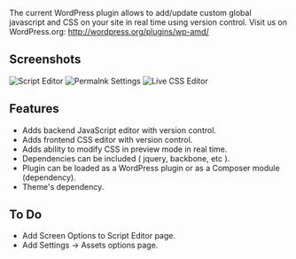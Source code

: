 The current WordPress plugin allows to add/update custom global javascript and CSS on your site in real time using version control.
Visit us on WordPress.org: http://wordpress.org/plugins/wp-amd/

## Screenshots

![Script Editor](http://content.screencast.com/users/TwinCitiesTech.com/folders/Jing/media/1e02790f-83f4-418d-9e2e-218e1bae8686/00000685.png)
![Permalnk Settings](http://content.screencast.com/users/TwinCitiesTech.com/folders/Jing/media/ac1ff2ce-a50e-4c0d-a160-764e0884998c/00000683.png)
![Live CSS Editor](http://content.screencast.com/users/TwinCitiesTech.com/folders/Jing/media/1e02790f-83f4-418d-9e2e-218e1bae8686/00000685.png)

## Features
* Adds backend JavaScript editor with version control.
* Adds frontend CSS editor with version control.
* Adds ability to modify CSS in preview mode in real time.
* Dependencies can be included ( jquery, backbone, etc ).
* Plugin can be loaded as a WordPress plugin or as a Composer module (dependency).
* Theme's dependency.

## To Do
* Add Screen Options to Script Editor page.
* Add Settings -> Assets options page.
